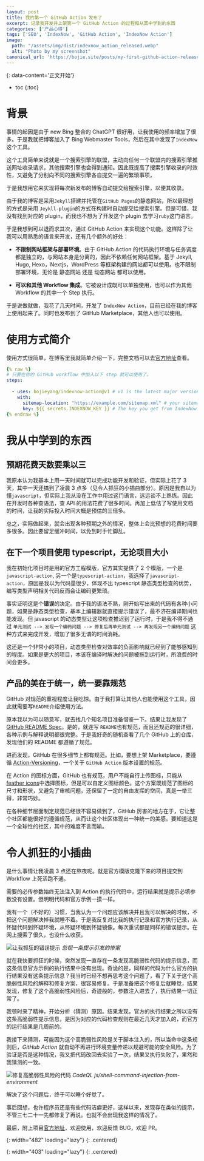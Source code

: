 ```yaml
---
layout: post
title: 我的第一个 GitHub Action 发布了
excerpt: 记录我开发并上架第一个 GitHub Action 的过程和从其中学到的东西
categories: ['产品心得']
tags: ['SEO', 'IndexNow', 'GitHub Action', 'IndexNow Action']
image:
  path: "/assets/img/dist/indexnow_action_released.webp"
  alt: "Photo by my screenshot"
canonical_url: 'https://bojie.site/posts/my-first-github-action-released/'
---
```



{: data-content='正文开始'}

* toc 
{:toc}
# 背景

事情的起因是由于 new Bing 整合的 ChatGPT 很好用，让我使用的频率增加了很多。于是我就把博客加入了 Bing Webmaster Tools，然后在其中发现了`IndexNow`这个工具。

这个工具简单来说就是一个搜索引擎的联盟，主动向任何一个联盟内的搜索引擎推送网址收录请求，其他搜索引擎也会得到通知。因此既提高了搜索引擎收录的时效性，又避免了分别向不同的搜索引擎各自提交一遍的繁琐事项，

于是我想用它来实现将每次新发布的博客自动提交给搜索引擎，以便其收录。

由于我的博客是采用`Jekyll`搭建并托管在`GitHub Pages`的静态网站，所以最理想的方式是采用 `Jeykll-plugin`的方式在构建时自动提交给搜索引擎。但是可惜，我没有找到对应的 plugin，而我也不想为了开发这个 plugin 去学习`ruby`这门语言。

于是我想到可以退而求其次，通过 GitHub Action 来实现这个功能。这样除了让我可以用熟悉的语言来开发，还有几个额外的好处：

- **不限制网站框架与部署环境**。由于 GitHub Action 的代码执行环境与任务调度都是独立的，与网站本身是分离的，因此不依赖任何网站框架。基于 Jekyll, Hugo, Hexo，Nextjs，WordPress 等框架构建的网站都可以使用。也不限制部署环境，无论是 静态网站 还是 动态网站 都可以使用。

- **可以和其他 Workflow 集成**。它被设计成既可以单独使用，也可以作为其他 Workflow 的其中一个 Step 执行。

于是说做就做，我花了几天时间，开发了 `IndexNow Action`，目前已经在我的博客上使用起来了。同时也发布到了 GitHub Marketplace，其他人也可以使用。

# 使用方式简介

使用方式很简单，在博客里我就简单介绍一下，完整文档可以去[官方地址][]查看。

```yaml
{% raw %}
# 只要在你的 GitHub workflow 中加入以下 step 就可以使用了。
steps:
  
  - uses: bojieyang/indexnow-action@v1 # v1 is the latest major version following the action-versioning.
    with:
      sitemap-location: "https://example.com/sitemap.xml" # your sitemap location, must start with http(s).
      key: ${{ secrets.INDEXNOW_KEY }} # The key you get from IndexNow.
{% endraw %}
```

# 我从中学到的东西

## 预期花费天数要乘以三
我原本认为我基本上用一天时间就可以完成功能开发和验证，但实际上花了 3 天，其中一天还搞到了凌晨 3 点多（见令人抓狂的小插曲部分）。原因是我自以为懂`javascript`，但实际上我从没在工作中用过这门语言，远远谈不上熟练。因此在开发时各种查语法，查 API 的用法花费了很多时间。再加上低估了写使用文档的时间，让我的实际投入时间大概是预估的三倍多。

总之，实际做起来，就会出现各种预期之外的情况，整体上会比预想的花费时间要多很多。因此要留足缓冲时间，以免到时手忙脚乱。

## 在下一个项目使用 typescript，无论项目大小

我在初始化项目时是用的官方工程模版，官方其实提供了 2 个模版，一个是 `javascript-action`, 另一个是`typescript-action`，我选择了`javascript-action`，原因是我以为代码量很少，体现不出 typescript 静态类型检查的优势，编写类型声明相关代码反而会让编码更繁琐。

事实证明这是个**错误**的决定。由于我的语法不熟，刚开始写出来的代码有各种小问题，如果是静态类型检查，基本上编辑器就直接提示错误了，最不济在编译期间也能发现。但 javascript 的动态类型让这项检查推迟到了运行时，于是我不得不通过 `单元测试 --> 发现一个编码问题 --> 修复后再单元测试 --> 再发现另一个编码问题` 这种方式来完成开发，增加了很多无谓的时间消耗。

这还是一个非常小的项目，动态类型检查对效率的负面影响就已经到了能够感知到的程度。如果是更大的项目，本该在编译时解决的问题被拖到运行时，所浪费的时间会更多。

## 产品的美在于统一，统一要靠规范

GitHub 对规范的重视程度让我吃惊。由于我打算让其他人也能使用这个工具，因此就需要写`README`介绍使用方法。

原本我以为可以随意写，就去找几个知名项目准备借鉴一下。结果让我发现了[GitHub README Spec][]。是的，就连写 `README`也有规范，而且还规范的很详细，各种示例与解释说明都很完整。于是我好奇的随机查看了几个 GitHub 上的仓库，发现他们的 README 都遵循了规范。

进而发现，GitHub 在很多细节上都有规范。比如，要想上架 Marketplace，要遵循 [Action-Versioning][]，一个关于 `GitHub Action` 版本设置的规范。

在 Action 的图标方面，GitHub 也有规范，用户不能自行上传图标，只能从 [feather icons][]中选择图标，但是可以自定义图标颜色。这个方案既规范了图标的尺寸和形状，又避免了审核问题，还保留了一定的自由发挥的空间，真是一举三得，非常巧妙。

在各种细节层面制定规范已经很不容易做到了，GitHub 厉害的地方在于，它让整个社区都能很好的遵循规范，从而让这个社区体现出一种统一的美感。要知道这是一个全球性的社区，其中的难度不言而喻。

# 令人抓狂的小插曲

是什么事情让我凌晨 3 点还在熬夜呢。就是官方模版克隆下来的项目提交到 Workflow 上死活跑不通。

需要的必传参数始终无法注入到 Action 的执行代码中，运行结果就是提示必填参数没有设置。但明明代码和官方示例一摸一样。

我有一个（不好的）习惯，当我认为一个问题应该解决并且我可以解决的时候，不把这个问题解决掉我就睡不着。于是我反复对比我的执行记录和官方执行记录，从怀疑代码到怀疑环境，从怀疑环境到怀疑镜像。每次重试都是同样的错误提示。在网上搜索了很久，也没什么收获。

![让我抓狂的错误提示]
*忽视一条提示引发的惨案*

就在我快要抓狂的时候，突然发现一直存在一条发现高脆弱性代码的提示信息，而这条信息官方示例的执行结果中没有出现。奇诡的是，同样的代码为什么官方的执行结果没有这条提示信息？我当时已经不想再思考这个问题了，看了下关于这个高脆弱性风险的解释和修复方案，很容易修复。于是准备把这个修复后就睡觉，结果发现，修复了这个高脆弱性风险后，奇迹般的，参数注入进去了，执行结果一切正常了。

我顿时来了精神，开始分析（猜测）原因。结果发现，官方的执行结果之所以没有这条高脆弱性提示信息，是因为对应的代码检查规则在最近几天才加入的，而官方的运行结果是几周前的。

我接下来猜测，可能因为这个高脆弱性风险是关于脚本注入的，所以当命中这条规则后，*GitHub Action* 就自动不再进行环境变量传递以规避可能的安全风险。为了验证是否是这种情况，我又把代码改回去实验了一次，结果又执行失败了，果然和我猜测的一致。

![修复高脆弱性风险的代码]
*CodeQL js/shell-command-injection-from-environment*

解决了这个问题后，终于可以睡个好觉了。

事后回想，也许程序员还是有些代码洁癖更好，这样以来，发现存在类似的提示，不管三七二十一先都修复了再说。也就不会出现我这样的情况了。

最后，附上项目[官方地址]，欢迎使用，欢迎反馈 BUG，欢迎 PR。

[官方地址]:<https://github.com/bojieyang/indexnow-action> "indexnow-action repository"
[使用在我博客的示例]:<https://github.com/bojieyang/indexnow-action> "workflow used in my blog"
[GitHub README Spec]:<https://github.com/RichardLitt/standard-readme/blob/master/spec.md> "GitHub README Spec"

[Action-Versioning]:<https://github.com/actions/toolkit/blob/main/docs/action-versioning.md> "Action-Versioning"

[feather icons]:<https://feathericons.com> "feather icons"

[让我抓狂的错误提示]: {{site.url}}/assets/img/dist/the_high_vulnerability_notice.webp
{: width="482" loading="lazy"} 
{: .centered}

[修复高脆弱性风险的代码]: {{site.url}}/assets/img/dist/fix_high_vulnerability_issue.webp
{: width="403" loading="lazy"} 
{: .centered}